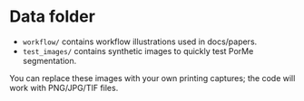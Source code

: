 # Data folder

- `workflow/` contains workflow illustrations used in docs/papers.
- `test_images/` contains synthetic images to quickly test PorMe segmentation.

You can replace these images with your own printing captures; the code will work with PNG/JPG/TIF files.

